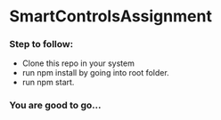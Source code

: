# SmartControlsAssignment

### Step to follow:

- Clone this repo in your system
- run npm install by going into root folder.
- run npm start.

### You are good to go...
